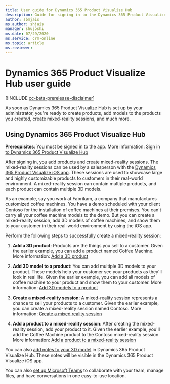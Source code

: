 ```yaml
---
title: User guide for Dynamics 365 Product Visualize Hub
description: Guide for signing in to the Dynamics 365 Product Visualize Hub, creating products, adding models to a product, adding and managing notes, creating mixed-reality sessions, and adding products to mixed-reality sessions.
author: sbmjais
ms.author: shjais
manager: shujoshi
ms.date: 07/29/2020
ms.service: crm-online
ms.topic: article
ms.reviewer:
---
```


# Dynamics 365 Product Visualize Hub user guide

[!INCLUDE [cc-beta-prerelease-disclaimer](../includes/cc-beta-prerelease-disclaimer.md)]

As soon as Dynamics 365 Product Visualize Hub is set up by your administrator, you're ready to create products, add models to the products you created, create mixed-reality sessions, and much more.

## Using Dynamics 365 Product Visualize Hub

**Prerequisites**: You must be signed in to the app. More information: [Sign in to Dynamics 365 Product Visualize Hub](sign-in-app.md)

After signing in, you add products and create mixed-reality sessions. The mixed-reality sessions can be used by a salesperson with the [Dynamics 365 Product Visualize iOS app](user-guide.md). These sessions are used to showcase large and highly customizable products to customers in their real-world environment. A mixed-reality session can contain multiple products, and each product can contain multiple 3D models.

As an example, say you work at Fabrikam, a company that manufactures customized coffee machines. You have a demo scheduled with your client Contoso for the installation of coffee machines at their premises. You can't carry all your coffee machine models to the demo. But you can create a mixed-reality session, add 3D models of coffee machines, and show them to your customer in their real-world environment by using the iOS app.

Perform the following steps to successfully create a mixed-reality session:

1. **Add a 3D product**: Products are the things you sell to a customer. Given the earlier example, you can add a product named Coffee Machine. More information: [Add a 3D product](add-3d-product.md)

2. **Add 3D model to a product**: You can add multiple 3D models to your product. These models help your customer see your products as they'll look in real life. Given the earlier example, you can add all models of coffee machine to your product and show them to your customer. More information: [Add 3D models to a product](add-3d-model-product.md)

3. **Create a mixed-reality session**: A mixed-reality session represents a chance to sell your products to a customer. Given the earlier example, you can create a mixed-reality session named Contoso. More information: [Create a mixed reality session](create-mr-session.md)

4. **Add a product to a mixed-reality session**: After creating the mixed-reality session, add your product to it. Given the earlier example, you'll add the Coffee Machine product to the Contoso mixed-reality session. More information: [Add a product to a mixed-reality session](add-product-mr-session.md)

You can also [add notes to your 3D model](add-note-model.md) in Dynamics 365 Product Visualize Hub. These notes will be visible in the Dynamics 365 Product Visualize iOS app.

You can also [set up Microsoft Teams](setup-ms-teams.md) to collaborate with your team, manage files, and have conversations in one easy-to-use location.
